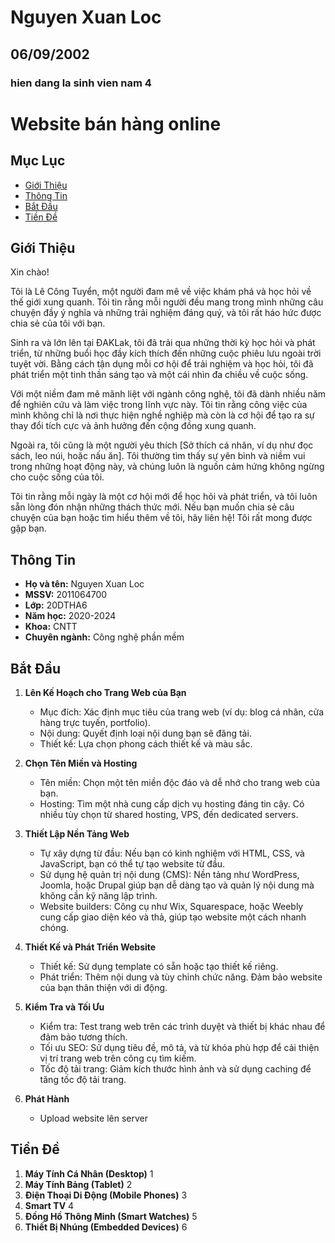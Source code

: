 # Nguyen Xuan Loc
## 06/09/2002
### hien dang la sinh vien nam 4
# Website bán hàng online

## Mục Lục
- [Giới Thiệu](#giới-thiệu)
- [Thông Tin](#thông-tin)
- [Bắt Đầu](#bắt-đầu)
- [Tiền Đề](#tiền-đề)

## Giới Thiệu

Xin chào!

Tôi là Lê Công Tuyển, một người đam mê về việc khám phá và học hỏi về thế giới xung quanh. Tôi tin rằng mỗi người đều mang trong mình những câu chuyện đầy ý nghĩa và những trải nghiệm đáng quý, và tôi rất háo hức được chia sẻ của tôi với bạn.

Sinh ra và lớn lên tại ĐAKLak, tôi đã trải qua những thời kỳ học hỏi và phát triển, từ những buổi học đầy kích thích đến những cuộc phiêu lưu ngoài trời tuyệt vời. Bằng cách tận dụng mỗi cơ hội để trải nghiệm và học hỏi, tôi đã phát triển một tinh thần sáng tạo và một cái nhìn đa chiều về cuộc sống.

Với một niềm đam mê mãnh liệt với ngành công nghệ, tôi đã dành nhiều năm để nghiên cứu và làm việc trong lĩnh vực này. Tôi tin rằng công việc của mình không chỉ là nơi thực hiện nghề nghiệp mà còn là cơ hội để tạo ra sự thay đổi tích cực và ảnh hưởng đến cộng đồng xung quanh.

Ngoài ra, tôi cũng là một người yêu thích [Sở thích cá nhân, ví dụ như đọc sách, leo núi, hoặc nấu ăn]. Tôi thường tìm thấy sự yên bình và niềm vui trong những hoạt động này, và chúng luôn là nguồn cảm hứng không ngừng cho cuộc sống của tôi.

Tôi tin rằng mỗi ngày là một cơ hội mới để học hỏi và phát triển, và tôi luôn sẵn lòng đón nhận những thách thức mới. Nếu bạn muốn chia sẻ câu chuyện của bạn hoặc tìm hiểu thêm về tôi, hãy liên hệ! Tôi rất mong được gặp bạn.

## Thông Tin

- **Họ và tên:** Nguyen Xuan Loc
- **MSSV:** 2011064700
- **Lớp:** 20DTHA6
- **Năm học:** 2020-2024
- **Khoa:** CNTT
- **Chuyên ngành:** Công nghệ phần mềm

## Bắt Đầu

1. **Lên Kế Hoạch cho Trang Web của Bạn** 
   - Mục đích: Xác định mục tiêu của trang web (ví dụ: blog cá nhân, cửa hàng trực tuyến, portfolio).
   - Nội dung: Quyết định loại nội dung bạn sẽ đăng tải.
   - Thiết kế: Lựa chọn phong cách thiết kế và màu sắc.
   
2. **Chọn Tên Miền và Hosting** 
   - Tên miền: Chọn một tên miền độc đáo và dễ nhớ cho trang web của bạn.
   - Hosting: Tìm một nhà cung cấp dịch vụ hosting đáng tin cậy. Có nhiều tùy chọn từ shared hosting, VPS, đến dedicated servers.

3. **Thiết Lập Nền Tảng Web**
   - Tự xây dựng từ đầu: Nếu bạn có kinh nghiệm với HTML, CSS, và JavaScript, bạn có thể tự tạo website từ đầu.
   - Sử dụng hệ quản trị nội dung (CMS): Nền tảng như WordPress, Joomla, hoặc Drupal giúp bạn dễ dàng tạo và quản lý nội dung mà không cần kỹ năng lập trình.
   - Website builders: Công cụ như Wix, Squarespace, hoặc Weebly cung cấp giao diện kéo và thả, giúp tạo website một cách nhanh chóng.

4. **Thiết Kế và Phát Triển Website**
   - Thiết kế: Sử dụng template có sẵn hoặc tạo thiết kế riêng.
   - Phát triển: Thêm nội dung và tùy chỉnh chức năng. Đảm bảo website của bạn thân thiện với di động.

5. **Kiểm Tra và Tối Ưu**
   - Kiểm tra: Test trang web trên các trình duyệt và thiết bị khác nhau để đảm bảo tương thích.
   - Tối ưu SEO: Sử dụng tiêu đề, mô tả, và từ khóa phù hợp để cải thiện vị trí trang web trên công cụ tìm kiếm.
   - Tốc độ tải trang: Giảm kích thước hình ảnh và sử dụng caching để tăng tốc độ tải trang.

6. **Phát Hành**
   - Upload website lên server

## Tiền Đề

1. **Máy Tính Cá Nhân (Desktop)** 1
2. **Máy Tính Bảng (Tablet)** 2
3. **Điện Thoại Di Động (Mobile Phones)** 3
4. **Smart TV** 4
5. **Đồng Hồ Thông Minh (Smart Watches)** 5
6. **Thiết Bị Nhúng (Embedded Devices)** 6